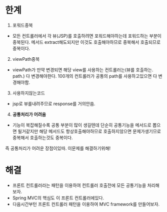 # 한계

1. 포워드중복

- 모든 컨트롤러에서 각 뷰(JSP)를 호출하려면 포워드해야하는데 포워드하는 부분이 중복된다. 메서드 extract해도되지만 이것도 호출해야하므로 중복해서 호출되므로 중복이다.

2. viewPath중복

- viewPath가 만약 변경되면 해당 view를 사용하는 컨트롤러는(뷰를 호출하는. path.) 다 변경해야한다. 100개의 컨트롤러가 공통의 path를 사용하고있으면 다 변경해야함.

3. 사용하지않는코드

- jsp로 뷰를내려주므로 response를 거의안씀.

4. **공통처리가 어려움**

- 기능이 복잡해질수록 공통 부분이 많이 생길텐데 단순히 공통기능을 메서드로 뽑으면 될거같지만 해당 메서드도 항상호출해야하므로 호출하지않으면 문제가생기므로 중복해서 호출하는것도 중복이다.

즉 공통처리가 어려운 장점이있따.
이문제를 해결하기위해!

# 해결

- 프론트 컨트롤러라는 패턴을 이용하여 컨트롤러 호출전에 모든 공통기능을 처리해보자.
- Spring MVC의 핵심도 이 프론트 컨트롤러에있다.
- 다음시간부턴 프론트 컨트롤러 패턴을 이용하여 MVC framework를 만들어보자.
